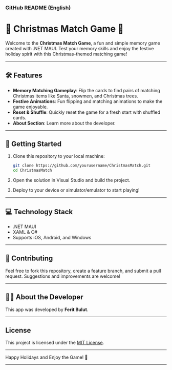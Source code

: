 ### GitHub README (English)

# 🎄 Christmas Match Game 🎅  

Welcome to the **Christmas Match Game**, a fun and simple memory game created with .NET MAUI. Test your memory skills and enjoy the festive holiday spirit with this Christmas-themed matching game!  

---

## 🛠 Features  
- **Memory Matching Gameplay**: Flip the cards to find pairs of matching Christmas items like Santa, snowmen, and Christmas trees.  
- **Festive Animations**: Fun flipping and matching animations to make the game enjoyable.  
- **Reset & Shuffle**: Quickly reset the game for a fresh start with shuffled cards.  
- **About Section**: Learn more about the developer.  

---

## 🚀 Getting Started  

1. Clone this repository to your local machine:  
   ```bash
   git clone https://github.com/yourusername/ChristmasMatch.git
   cd ChristmasMatch
   ```

2. Open the solution in Visual Studio and build the project.  

3. Deploy to your device or simulator/emulator to start playing!  

---

## 💻 Technology Stack  
- .NET MAUI  
- XAML & C#  
- Supports iOS, Android, and Windows  

---

## 🤝 Contributing  
Feel free to fork this repository, create a feature branch, and submit a pull request. Suggestions and improvements are welcome!  

---

## 🧑‍💻 About the Developer  
This app was developed by **Ferit Bulut**.  

---

## License  
This project is licensed under the [MIT License](LICENSE).  

---

Happy Holidays and Enjoy the Game! 🎁  

---

